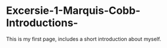 # Excersie-1-Marquis-Cobb-Introductions-
This is my first page, includes a short introduction about myself.
